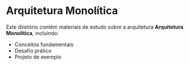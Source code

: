 # Arquitetura Monolítica

Este diretório contém materiais de estudo sobre a arquitetura **Arquitetura Monolítica**, incluindo:
- Conceitos fundamentais
- Desafio prático
- Projeto de exemplo
